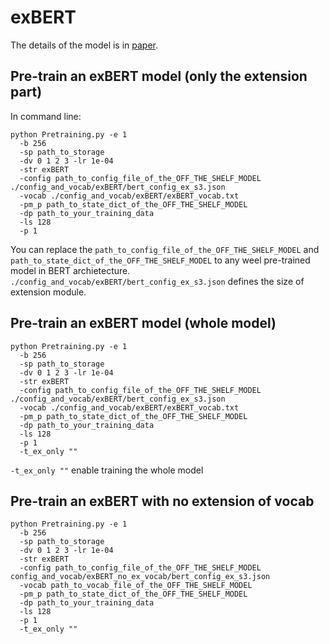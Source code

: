 # exBERT
The details of the model is in [paper](https://www.aclweb.org/anthology/2020.findings-emnlp.129/).


## Pre-train an exBERT model (only the extension part)

In command line:

    python Pretraining.py -e 1 
      -b 256 
      -sp path_to_storage
      -dv 0 1 2 3 -lr 1e-04 
      -str exBERT    
      -config path_to_config_file_of_the_OFF_THE_SHELF_MODEL ./config_and_vocab/exBERT/bert_config_ex_s3.json  
      -vocab ./config_and_vocab/exBERT/exBERT_vocab.txt 
      -pm_p path_to_state_dict_of_the_OFF_THE_SHELF_MODEL
      -dp path_to_your_training_data
      -ls 128 
      -p 1
You can replace the `path_to_config_file_of_the_OFF_THE_SHELF_MODEL` and `path_to_state_dict_of_the_OFF_THE_SHELF_MODEL` to any weel pre-trained model in BERT archietecture.
`./config_and_vocab/exBERT/bert_config_ex_s3.json` defines the size of extension module.

## Pre-train an exBERT model (whole model)

    python Pretraining.py -e 1 
      -b 256 
      -sp path_to_storage
      -dv 0 1 2 3 -lr 1e-04 
      -str exBERT    
      -config path_to_config_file_of_the_OFF_THE_SHELF_MODEL ./config_and_vocab/exBERT/bert_config_ex_s3.json  
      -vocab ./config_and_vocab/exBERT/exBERT_vocab.txt 
      -pm_p path_to_state_dict_of_the_OFF_THE_SHELF_MODEL
      -dp path_to_your_training_data
      -ls 128 
      -p 1
      -t_ex_only ""

`-t_ex_only ""` enable training the whole model

## Pre-train an exBERT with no extension of vocab

    python Pretraining.py -e 1 
      -b 256 
      -sp path_to_storage
      -dv 0 1 2 3 -lr 1e-04 
      -str exBERT    
      -config path_to_config_file_of_the_OFF_THE_SHELF_MODEL config_and_vocab/exBERT_no_ex_vocab/bert_config_ex_s3.json
      -vocab path_to_vocab_file_of_the_OFF_THE_SHELF_MODEL
      -pm_p path_to_state_dict_of_the_OFF_THE_SHELF_MODEL
      -dp path_to_your_training_data
      -ls 128 
      -p 1
      -t_ex_only ""
